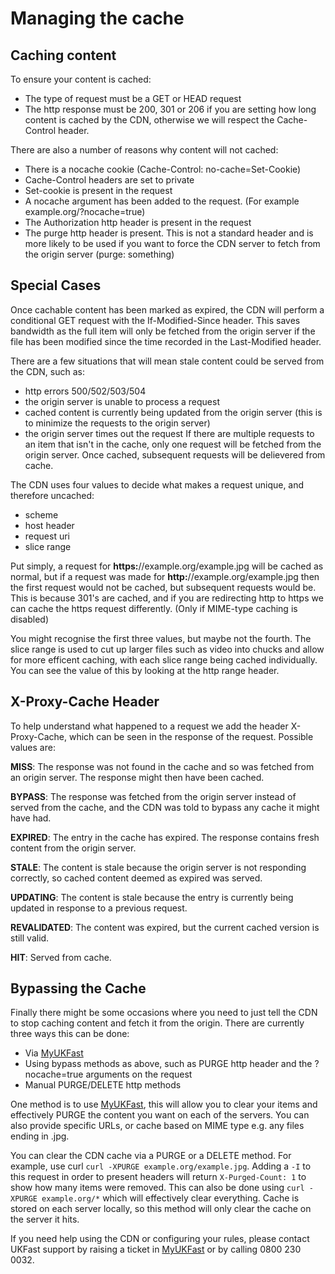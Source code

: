 # Managing the cache

## Caching content

To ensure your content is cached:

* The type of request must be a GET or HEAD request
* The http response must be 200, 301 or 206 if you are setting how long content is cached by the CDN, otherwise we will respect the Cache-Control header.

There are also a number of reasons why content will not cached:

* There is a nocache cookie (Cache-Control: no-cache=Set-Cookie)
* Cache-Control headers are set to private
* Set-cookie is present in the request
* A nocache argument has been added to the request. (For example example.org/?nocache=true)
* The Authorization http header is present in the request
* The purge http header is present. This is not a standard header and is more likely to be used if you want to force the CDN server to fetch from the origin server (purge: something)

## Special Cases

Once cachable content has been marked as expired, the CDN will perform a conditional GET request with the If-Modified-Since header. This saves bandwidth as the full item will only be fetched from the origin server if the file has been modified since the time recorded in the Last-Modified header.

There are a few situations that will mean stale content could be served from the CDN, such as:
* http errors 500/502/503/504
* the origin server is unable to process a request
* cached content is currently being updated from the origin server (this is to minimize the requests to the origin server)
* the origin server times out the request
If there are multiple requests to an item that isn't in the cache, only one request will be fetched from the origin server. Once cached, subsequent requests will be delievered from cache.

The CDN uses four values to decide what makes a request unique, and therefore uncached:

* scheme
* host header
* request uri
* slice range

Put simply, a request for **https:**//example.org/example.jpg will be cached as normal, but if a request was made for **http:**//example.org/example.jpg then the first request would not be cached, but subsequent requests would be.  This is because 301's are cached, and if you are redirecting http to https we can cache the https request differently. (Only if MIME-type caching is disabled)

You might recognise the first three values, but maybe not the fourth. The slice range is used to cut up larger files such as video into chucks and allow for more efficent caching, with each slice range being cached individually. You can see the value of this by looking at the http range header.

## X-Proxy-Cache Header

To help understand what happened to a request we add the header X-Proxy-Cache, which can be seen in the response of the request.  Possible values are:

**MISS**: The response was not found in the cache and so was fetched from an origin server. The response might then have been cached.

**BYPASS**: The response was fetched from the origin server instead of served from the cache, and the CDN was told to bypass any cache it might have had.

**EXPIRED**: The entry in the cache has expired. The response contains fresh content from the origin server.

**STALE**: The content is stale because the origin server is not responding correctly, so cached content deemed as expired was served.

**UPDATING**: The content is stale because the entry is currently being updated in response to a previous request.

**REVALIDATED**: The content was expired, but the current cached version is still valid.

**HIT**: Served from cache.

## Bypassing the Cache

Finally there might be some occasions where you need to just tell the CDN to stop caching content and fetch it from the origin. There are currently three ways this can be done:

* Via [MyUKFast](https://my.ukfast.co.uk/ddosx/)
* Using bypass methods as above, such as PURGE http header and the ?nocache=true arguments on the request
* Manual PURGE/DELETE http methods

One method is to use [MyUKFast](https://my.ukfast.co.uk/ddosx/), this will allow you to clear your items and effectively PURGE the content you want on each of the servers. You can also provide specific URLs, or cache based on MIME type e.g. any files ending in .jpg.

You can clear the CDN cache via a PURGE or a DELETE method. For example, use curl `curl -XPURGE example.org/example.jpg`.  Adding a `-I` to this request in order to present headers will return `X-Purged-Count: 1` to show how many items were removed. This can also be done using `curl -XPURGE example.org/*` which will effectively clear everything. Cache is stored on each server locally, so this method will only clear the cache on the server it hits.

If you need help using the CDN or configuring your rules, please contact UKFast support by raising a ticket in [MyUKFast](https://my.ukfast.co.uk/pss/add.php) or by calling 0800 230 0032.

